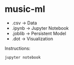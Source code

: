 # music-ml

* .csv -> Data
* .ipynb -> Jupyter Notebook
* .joblib -> Persistent Model
* .dot -> Visualization

Instructions:

```
jupyter notebook
```